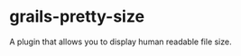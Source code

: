 grails-pretty-size
==================

A plugin that allows you to display human readable file size.